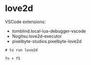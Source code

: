 # love2d

VSCode extensions:

- tomblind.local-lua-debugger-vscode
- Nogitsu.love2d-executor
- pixelbyte-studios.pixelbyte-love2d

``` 
# to run love2d

fn + f5 
```